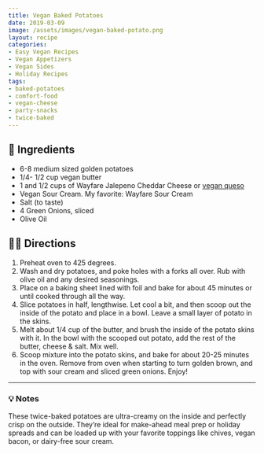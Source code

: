 ```yaml
---
title: Vegan Baked Potatoes
date: 2019-03-09
image: /assets/images/vegan-baked-potato.png
layout: recipe
categories:
- Easy Vegan Recipes
- Vegan Appetizers
- Vegan Sides
- Holiday Recipes
tags:
- baked-potatoes
- comfort-food
- vegan-cheese
- party-snacks
- twice-baked
---
```


## 🧾 Ingredients

- 6-8 medium sized golden potatoes
- 1/4- 1/2 cup vegan butter
- 1 and 1/2 cups of Wayfare Jalepeno Cheddar Cheese or [vegan queso](/vegan-queso)
- Vegan Sour Cream. My favorite: Wayfare Sour Cream
- Salt (to taste)
- 4 Green Onions, sliced
- Olive Oil

## 👩‍🍳 Directions

1. Preheat oven to 425 degrees.
2. Wash and dry potatoes, and poke holes with a forks all over. Rub with olive oil and any desired seasonings.
3. Place on a baking sheet lined with foil and bake for about 45 minutes or until cooked through all the way.
4. Slice potatoes in half, lengthwise.  Let cool a bit, and then scoop out the inside of the potato and place in a bowl. Leave a small layer of potato in the skins.
5. Melt about 1/4 cup of the butter, and brush the inside of the potato skins with it. In the bowl with the scooped out potato, add the rest of the butter, cheese &amp; salt. Mix well.
6. Scoop mixture into the potato skins, and bake for about 20-25 minutes in the oven. Remove from oven when starting to turn golden brown, and top with sour cream and sliced green onions. Enjoy!


---

### 💡 Notes

These twice-baked potatoes are ultra-creamy on the inside and perfectly crisp on the outside. They’re ideal for make-ahead meal prep or holiday spreads and can be loaded up with your favorite toppings like chives, vegan bacon, or dairy-free sour cream.
